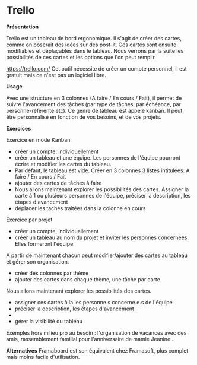 # Trello

**Présentation**

Trello est un tableau de bord ergonomique.
Il s'agit de créer des cartes, comme on poserait des idées sur des post-it. Ces cartes sont ensuite modifiables et déplaçables dans le tableau. 
Nous verrons par la suite les possibilités de ces cartes et les options que l'on peut remplir.

https://trello.com/
Cet outil nécessite de créer un compte personnel, il est gratuit mais ce n'est pas un logiciel libre.

**Usage**

Avec une structure en 3 colonnes (A faire / En cours / Fait), il permet de suivre l'avancement des tâches (par type de tâches, par échéance, par personne-référente etc). Ce genre de tableau est appelé kanban.
Il peut être personnalisé en fonction de vos besoins, et de vos projets.

**Exercices**

Exercice en mode Kanban: 

- créer un compte, individuellement
- créer un tableau et une équipe. Les personnes de l'équipe pourront écrire et modifier les cartes du tableau.
- Par défaut, le tableau est vide. Créer en 3 colonnes 3 listes intitulées: A faire / En cours / Fait
- ajouter des cartes  de tâches à faire 
- Nous allons maintenant explorer les possibilités des cartes.
Assigner la carte à 1 ou plusieurs personnes de l'équipe, préciser la description, les étapes d'avancement
- déplacer les taches traitées dans la colonne en cours


Exercice par projet

- créer un compte, individuellement
- créer un tableau au nom du projet et inviter les personnes concernées. Elles formeront l'équipe.

A partir de maintenant chacun peut modifier/ajouter des cartes au tableau et gérer son organisation.
- créer des colonnes par thème
- ajouter des cartes dans chaque thème, une tâche par carte.

Nous allons maintenant explorer les possibilités des cartes.
- assigner ces cartes à la.les personne.s concerné.e.s de l'équipe 
- préciser la description, les étapes d'avancement
- 
- gérer la visibilité du tableau

Exemples hors milieu pro au besoin : l'organisation de vacances avec des amis, rassemblement familial pour l'anniversaire de mamie Jeanine...




**Alternatives**
Framaboard est son équivalent chez Framasoft, plus complet mais moins facile d'utilisation.
